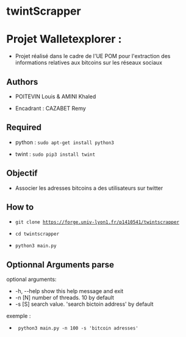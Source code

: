 # twintScrapper

# Projet Walletexplorer : 


* Projet réalisé dans le cadre de l'UE POM pour l'extraction des informations relatives aux bitcoins sur les réseaux sociaux 


## Authors 


* POITEVIN Louis & AMINI Khaled

* Encadrant : CAZABET Remy


## Required 


* python : <code>sudo apt-get install python3</code>

* twint : <code>sudo pip3 install twint</code>


## Objectif


* Associer les adresses bitcoins a des utilisateurs sur twitter


## How to 


* <code>git clone https://forge.univ-lyon1.fr/p1410541/twintscrapper</code>

* <code>cd twintscrapper</code>

* <code>python3 main.py </code>

## Optionnal Arguments parse

optional arguments:
  * -h, --help  show this help message and exit
  * -n [N]      number of threads. 10 by default
  * -s [S]      search value. 'search bictoin address' by default

exemple : 

* <code> python3 main.py -n 100 -s 'bitcoin adresses' </code>



